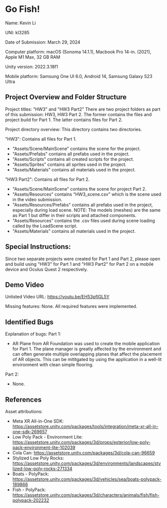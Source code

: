 # Go Fish!

Name: Kevin Li 

UNI: kl3285

Date of Submission: March 29, 2024

Computer platform: macOS (Sonoma 14.1.1), Macbook Pro 14-in. (2021), Apple M1 Max, 32 GB RAM

Unity version: 2022.3.18f1

Mobile platform: Samsung One UI 6.0, Android 14, Samsung Galaxy S23 Ultra

## Project Overview and Folder Structure

Project titles: "HW3" and "HW3 Part2"
    There are two project folders as part of this submission: HW3, HW3 Part 2.
    The former contains the files and project build for Part 1. The latter contains files for Part 2. 

Project directory overview: This directory contains two directories.

"HW3": Contains all files for Part 1.
- "Assets/Scene/MainScene" contains the scene for the project.
- "Assets/Prefabs" contains all prefabs used in the project.
- "Assets/Scripts" contains all created scripts for the project.
-  "Assets/Sprites" contains all sprites used in the project.
-  "Assets/Materials" contains all materials used in the project.

"HW3 Part2": Contains all files for Part 2.
- "Assets/Scene/MainScene" contains the scene for project Part 2.
- "Assets/Resources" contains "HW3_scene.csv" which is the scene used in the video submission.
- "Assets/Resources/Prefabs" contains all prefabs used in the project, especially during load scene. 
NOTE: The models (meshes) are the same as Part 1 but differ in their scripts and attached components.
- "Assets/Resources" contains the .csv files used during scene loading called by the LoadScene script.
- "Assets/Materials" contains all materials used in the project.
        

## Special Instructions: 
Since two separate projects were created for Part 1 and Part 2, please open and 
    build using "HW3" for Part 1 and "HW3 Part2" for Part 2 on a mobile device and Oculus Quest 2 respectively.

## Demo Video
Unlisted Video URL: https://youtu.be/EH53pfIGL5Y

Missing features: None. All required features were implemented. 

## Identified Bugs
Explanation of bugs: 
Part 1: 

- AR Plane from AR Foundation was used to create the mobile application for Part 1. The plane manager is greatly affected by the environment and can often generate multiple overlapping planes that affect the placement of AR objects. This can be mititgated by using the application in a well-lit environment with clean simple flooring. 

Part 2: 
- None.
    
## References

Asset attributions:
- Meta XR All-in-One SDK: https://assetstore.unity.com/packages/tools/integration/meta-xr-all-in-one-sdk-269657
- Low Poly Pack - Environment Lite: https://assetstore.unity.com/packages/3d/props/exterior/low-poly-pack-environment-lite-102039
- Cola Can: https://assetstore.unity.com/packages/3d/cola-can-96659
- Stylized Low Poly Rocks: https://assetstore.unity.com/packages/3d/environments/landscapes/stylized-low-poly-rocks-271334
- Boats - PolyPack: https://assetstore.unity.com/packages/3d/vehicles/sea/boats-polypack-189866
- Fish - PolyPack: https://assetstore.unity.com/packages/3d/characters/animals/fish/fish-polypack-202232

